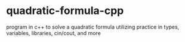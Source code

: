 # quadratic-formula-cpp
program in c++ to solve a quadratic formula utilizing practice in types, variables, libraries, cin/cout, and more
